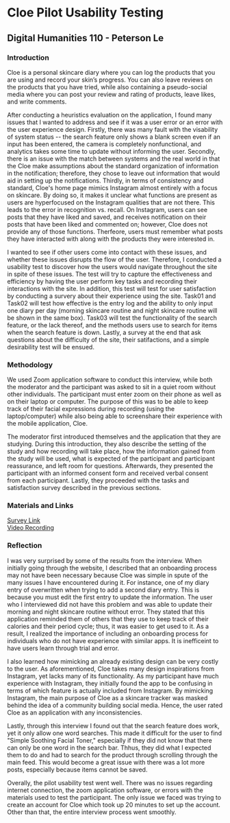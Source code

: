 # Cloe Pilot Usability Testing
## Digital Humanities 110 - Peterson Le

### Introduction
Cloe is a personal skincare diary where you can log the products that you are using and record your skin’s progress. You can also leave reviews on the products that you have tried, while also containing a pseudo-social media where you can post your review and rating of products, leave likes, and write comments. 

After conducting a heuristics evaluation on the application, I found many issues that I wanted to address and see if it was a user error or an error with the user experience design. Firstly, there was many fault with the visability of system status -- the search feature only shows a blank screen even if an input has been entered, the camera is completely nonfunctional, and analytics takes some time to update without informing the user. Secondly, there is an issue with the match between systems and the real world in that the Cloe make assumptions about the standard organization of information in the notification; therefore, they chose to leave out information that would aid in setting up the notifications. Thirdly, in terms of consistency and standard, Cloe's home page mimics Instagram almost entirely with a focus on skincare. By doing so, it makes it unclear what functions are present as users are hyperfocused on the Instagram qualities that are not there. This leads to the error in recognition vs. recall. On Instagram, users can see posts that they have liked and saved, and receives notification on their posts that have been liked and commented on; however, Cloe does not provide any of those functions. Therfeore, users must remember what posts they have interacted with along with the products they were interested in.

I wanted to see if other users come into contact with these issues, and whether these issues disrupts the flow of the user. Therefore, I conducted a usability test to discover how the users would navigate throughout the site in spite of these issues. The test will try to capture the effectiveness and efficiency by having the user perform key tasks and recording their interactions with the site. In addition, this test will test for user satisfaction by conducting a survery about their experience using the site. Task01 and Task02 will test how effective is the entry log and the ability to only input one diary per day (morning skincare routine and night skincare routine will be shown in the same box). Task03 will test the functionality of the search feature, or the lack thereof, and the methods users use to search for items when the search feature is down. Lastly, a survey at the end that ask questions about the difficulty of the site, their satifactions, and a simple desirability test will be ensued.

### Methodology
We used Zoom application software to conduct this interview, while both the moderator and the participant was asked to sit in a quiet room without other individuals. The participant must enter zoom on their phone as well as on their laptop or computer. The purpose of this was to be able to keep track of their facial expressions during recording (using the laptop/computer) while also being able to screenshare their experience with the mobile application, Cloe. 

The moderator first introduced themselves and the application that they are studying. During this introduction, they also describe the setting of the study and how recording will take place, how the information gained from the study will be used, what is expected of the participant and participant reassurance, and left room for questions. Afterwards, they presented the participant with an informed consent form and received verbal consent from each participant. Lastly, they proceeded with the tasks and satisfaction survey described in the previous sections.

### Materials and Links
[Survey Link](https://docs.google.com/forms/d/e/1FAIpQLScIoHeBz-hcB0kaB3md0ecEU_Kl52ZotAF39YowAP7Wj6s4vg/formResponse) <br/>
[Video Recording](https://drive.google.com/file/d/16D2EtG9wunWhMJjs86CC91oT8p8shAkw/view?usp=sharing)

### Reflection
I was very surprised by some of the results from the interview. When initially going through the website, I described that an onboarding process may not have been necessary because Cloe was simple in spute of the many issues I have encountered during it. For instance, one of my diary entry of overwritten when trying to add a second diary entry. This is because you must edit the first entry to update the information. The user who I interviewed did not have this problem and was able to update their morning and night skincare routine without error. They stated that this application reminded them of others that they use to keep track of their calories and their period cycle; thus, it was easier to get used to it. As a result, I realized the importance of including an onboarding process for individuals who do not have experience with similar apps. It is inefficeint to have users learn through trial and error.

I also learned how mimicking an already existing design can be very costly to the user. As aforementioned, Cloe takes many design inspirations from Instagram, yet lacks many of its functionality. As my participant have much experience with Instagram, they initially found the app to be confusing in terms of which feature is actually included from Instagram. By mimicking Instagram, the main purpose of Cloe as a skincare tracker was masked behind the idea of a community building social media. Hence, the user rated Cloe as an application with any inconsistencies. 

Lastly, through this interview I found out that the search feature does work, yet it only allow one word searches. This made it difficult for the user to find "Simple Soothing Facial Toner," especially if they did not know that there can only be one word in the search bar. Thhus, they did what I expected them to do and had to search for the product through scrolling through the main feed. This would become a great issue with there was a lot more posts, especially because items cannot be saved.

Overally, the pilot usability test went well. There was no issues regarding internet connection, the zoom application software, or errors with the materials used to test the participant. The only issue we faced was trying to create an account for Cloe which took up 20 minutes to set up the account. Other than that, the entire interview process went smoothly.
